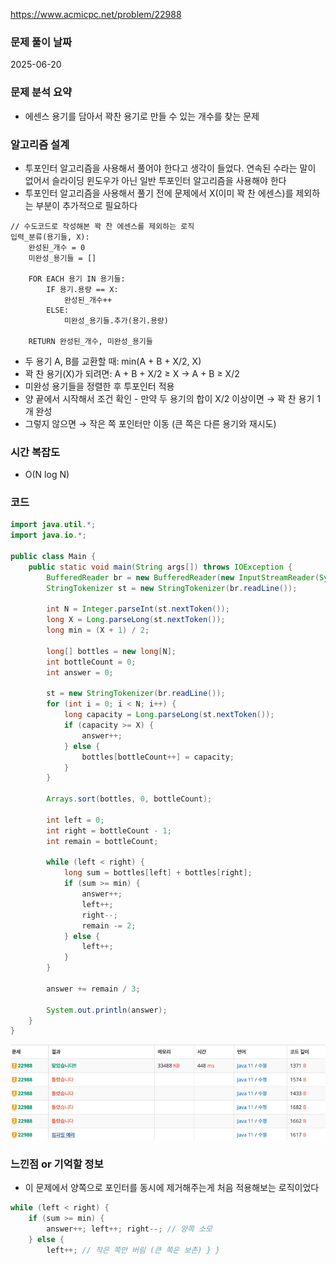 https://www.acmicpc.net/problem/22988

### 문제 풀이 날짜
2025-06-20

### 문제 분석 요약
- 에센스 용기를 담아서 꽉찬 용기로 만들 수 있는 개수를 찾는 문제


### 알고리즘 설계
- 투포인터 알고리즘을 사용해서 풀어야 한다고 생각이 들었다. 연속된 수라는 말이 없어서 슬라이딩 윈도우가 아닌 일반 투포인터 알고리즘을 사용해야 한다
- 투포인터 알고리즘을 사용해서 풀기 전에 문제에서 X(이미 꽉 찬 에센스)를 제외하는 부분이 추가적으로 필요하다
```text
// 수도코드로 작성해본 꽉 찬 에센스를 제외하는 로직
입력_분류(용기들, X):
    완성된_개수 = 0
    미완성_용기들 = []
    
    FOR EACH 용기 IN 용기들:
        IF 용기.용량 == X:
            완성된_개수++
        ELSE:
            미완성_용기들.추가(용기.용량)
    
    RETURN 완성된_개수, 미완성_용기들
```
- 두 용기 A, B를 교환할 때: min(A + B + X/2, X)
- 꽉 찬 용기(X)가 되려면: A + B + X/2 ≥ X  ->  A + B ≥ X/2
- 미완성 용기들을 정렬한 후 투포인터 적용
-  양 끝에서 시작해서 조건 확인 - 만약 두 용기의 합이 X/2 이상이면 → 꽉 찬 용기 1개 완성
-  그렇지 않으면 → 작은 쪽 포인터만 이동 (큰 쪽은 다른 용기와 재시도)

### 시간 복잡도
- O(N log N)

### 코드
```java  
import java.util.*;
import java.io.*;

public class Main {
    public static void main(String args[]) throws IOException {
        BufferedReader br = new BufferedReader(new InputStreamReader(System.in));
        StringTokenizer st = new StringTokenizer(br.readLine());
        
        int N = Integer.parseInt(st.nextToken());
        long X = Long.parseLong(st.nextToken()); 
        long min = (X + 1) / 2;
        
        long[] bottles = new long[N];  
        int bottleCount = 0;
        int answer = 0;
        
        st = new StringTokenizer(br.readLine());
        for (int i = 0; i < N; i++) {
            long capacity = Long.parseLong(st.nextToken());
            if (capacity >= X) { 
                answer++;
            } else {
                bottles[bottleCount++] = capacity;
            }
        }
        
        Arrays.sort(bottles, 0, bottleCount);
        
        int left = 0;
        int right = bottleCount - 1;
        int remain = bottleCount;
        
        while (left < right) {
            long sum = bottles[left] + bottles[right];
            if (sum >= min) {
                answer++;
                left++;
                right--;
                remain -= 2;
            } else {
                left++;
            }
        }
        
        answer += remain / 3;
        
        System.out.println(answer);
    }
}
```

![22988.png](22988.png)

        
### 느낀점 or 기억할 정보
- 이 문제에서 양쪽으로 포인터를 동시에 제거해주는게 처음 적용해보는 로직이었다
```java
while (left < right) { 
	if (sum >= min) { 
		answer++; left++; right--; // 양쪽 소모 
	} else { 
		left++; // 작은 쪽만 버림 (큰 쪽은 보존) } }
```